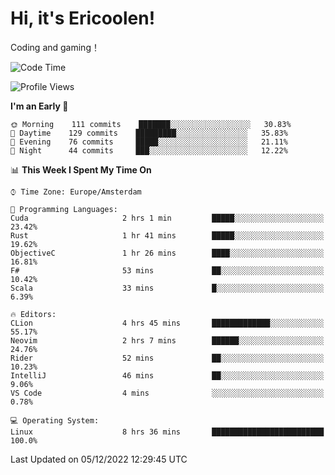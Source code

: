 # Hi, it's Ericoolen!
Coding and gaming！

<!--START_SECTION:waka-->
![Code Time](http://img.shields.io/badge/Code%20Time-547%20hrs%2015%20mins-blue)

![Profile Views](http://img.shields.io/badge/Profile%20Views-8-blue)

**I'm an Early 🐤** 

```text
🌞 Morning    111 commits    ███████░░░░░░░░░░░░░░░░░░   30.83% 
🌆 Daytime    129 commits    █████████░░░░░░░░░░░░░░░░   35.83% 
🌃 Evening    76 commits     █████░░░░░░░░░░░░░░░░░░░░   21.11% 
🌙 Night      44 commits     ███░░░░░░░░░░░░░░░░░░░░░░   12.22%

```


📊 **This Week I Spent My Time On** 

```text
⌚︎ Time Zone: Europe/Amsterdam

💬 Programming Languages: 
Cuda                     2 hrs 1 min         █████░░░░░░░░░░░░░░░░░░░░   23.42% 
Rust                     1 hr 41 mins        █████░░░░░░░░░░░░░░░░░░░░   19.62% 
ObjectiveC               1 hr 26 mins        ████░░░░░░░░░░░░░░░░░░░░░   16.81% 
F#                       53 mins             ██░░░░░░░░░░░░░░░░░░░░░░░   10.42% 
Scala                    33 mins             █░░░░░░░░░░░░░░░░░░░░░░░░   6.39%

🔥 Editors: 
CLion                    4 hrs 45 mins       █████████████░░░░░░░░░░░░   55.17% 
Neovim                   2 hrs 7 mins        ██████░░░░░░░░░░░░░░░░░░░   24.76% 
Rider                    52 mins             ██░░░░░░░░░░░░░░░░░░░░░░░   10.23% 
IntelliJ                 46 mins             ██░░░░░░░░░░░░░░░░░░░░░░░   9.06% 
VS Code                  4 mins              ░░░░░░░░░░░░░░░░░░░░░░░░░   0.78%

💻 Operating System: 
Linux                    8 hrs 36 mins       █████████████████████████   100.0%

```


 Last Updated on 05/12/2022 12:29:45 UTC
<!--END_SECTION:waka-->


